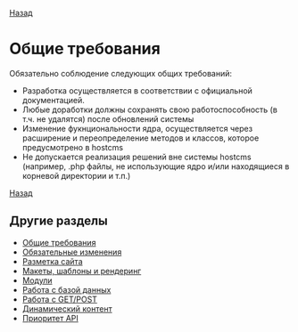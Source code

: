 [Назад](../hostcms-requirements.md)

# Общие требования

Обязательно соблюдение следующих общих требований:
- Разработка осуществляется в соответствии с официальной документацией.
- Любые доработки должны сохранять свою работоспособность (в т.ч. не удалятся) после обновлений системы
- Изменение фукнциональности ядра, осуществляется через расширение и переопределение методов и классов, которое 
предусмотрено в hostcms
- Не допускается реализация решений вне системы hostcms (например, .php файлы, не использующие ядро и/или находящиеся в корневой директории и т.п.)


[Назад](../javascript-requirements.md)

## Другие разделы

- [Общие требования](basic-requirements.md)
- [Обязательные изменения](changes.md)
- [Разметка сайта](microdata.md)
- [Макеты, шаблоны и рендеринг](rendering.md)
- [Модули](modules.md)
- [Работа с базой данных](database.md)
- [Работа с GET/POST](requests.md)
- [Динамический контент](dynamic-content.md)
- [Приоритет API](api-base.md)